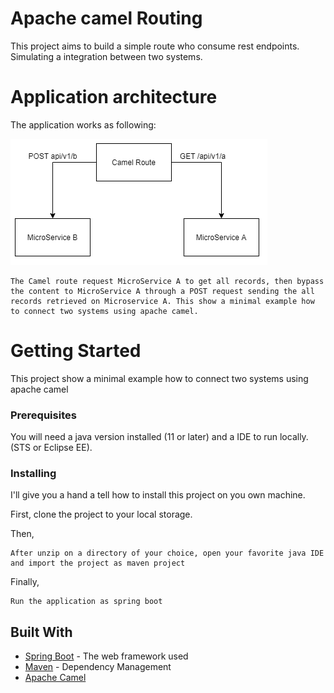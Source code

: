 # Apache camel Routing

This project aims to build a simple route who consume rest endpoints. Simulating a integration between two systems.

# Application architecture

The application works as following:

![image](./diagrams/application-architecture1.png)

```
The Camel route request MicroService A to get all records, then bypass the content to MicroService A through a POST request sending the all records retrieved on Microservice A. This show a minimal example how to connect two systems using apache camel.
```
# Getting Started

This project show a minimal example how to connect two systems using apache camel

### Prerequisites

You will need a java version installed (11 or later) and a IDE to run locally. (STS or Eclipse EE).

### Installing

I'll give you a hand a tell how to install this project on you own machine.

First, clone the project to your local storage.

Then,

```
After unzip on a directory of your choice, open your favorite java IDE and import the project as maven project
```

Finally,

```
Run the application as spring boot
```

## Built With

- [Spring Boot](https://spring.io/projects/spring-boot) - The web framework used
- [Maven](https://maven.apache.org/) - Dependency Management
- [Apache Camel](https://camel.apache.org/camel-spring-boot/latest/spring-boot.html) 